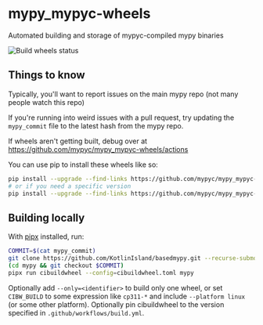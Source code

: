 # mypy_mypyc-wheels
Automated building and storage of mypyc-compiled mypy binaries

![Build wheels status](https://github.com/mypyc/mypy_mypyc-wheels/workflows/Build%20wheels/badge.svg)

## Things to know

Typically, you'll want to report issues on the main mypy repo (not many people
watch this repo)

If you're running into weird issues with a pull request, try updating the
`mypy_commit` file to the latest hash from the mypy repo.

If wheels aren't getting built, debug over at
https://github.com/mypyc/mypy_mypyc-wheels/actions

You can use pip to install these wheels like so:
```bash
pip install --upgrade --find-links https://github.com/mypyc/mypy_mypyc-wheels/releases mypy
# or if you need a specific version
pip install --upgrade --find-links https://github.com/mypyc/mypy_mypyc-wheels/releases mypy==0.990+dev.4ccfca162184ddbc9139f7a3abd72ce7139a2ec3
```

##  Building locally

With [pipx](https://pipx.pypa.io) installed, run:

```bash
COMMIT=$(cat mypy_commit)
git clone https://github.com/KotlinIsland/basedmypy.git --recurse-submodules
(cd mypy && git checkout $COMMIT)
pipx run cibuildwheel --config=cibuildwheel.toml mypy
```

Optionally add `--only=<identifier>` to build only one wheel, or set
`CIBW_BUILD` to some expression like `cp311-*` and include `--platform linux`
(or some other platform). Optionally pin cibuildwheel to the version specified
in `.github/workflows/build.yml`.
